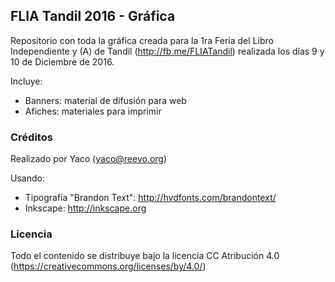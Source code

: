 ## FLIA Tandil 2016 - Gráfica

Repositorio con toda la gráfica creada para la 1ra Feria del Libro Independiente y (A) de Tandil (http://fb.me/FLIATandil) realizada los días 9 y 10 de Diciembre de 2016.

Incluye:

* Banners: material de difusión para web
* Afiches: materiales para imprimir

### Créditos

Realizado por Yaco (yaco@reevo.org)

Usando:

* Tipografía "Brandon Text": http://hvdfonts.com/brandontext/
* Inkscape: http://inkscape.org

### Licencia

Todo el contenido se distribuye bajo la licencia CC Atribución 4.0 (https://creativecommons.org/licenses/by/4.0/)



